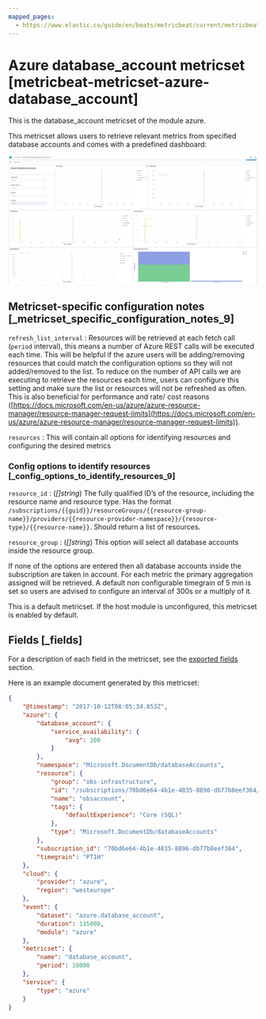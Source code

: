```yaml
---
mapped_pages:
  - https://www.elastic.co/guide/en/beats/metricbeat/current/metricbeat-metricset-azure-database_account.html
---
```


# Azure database_account metricset [metricbeat-metricset-azure-database_account]

This is the database_account metricset of the module azure.

This metricset allows users to retrieve relevant metrics from specified database accounts and comes with a predefined dashboard:

![metricbeat azure database account overview](images/metricbeat-azure-database-account-overview.png)


## Metricset-specific configuration notes [_metricset_specific_configuration_notes_9]

`refresh_list_interval`
:   Resources will be retrieved at each fetch call (`period` interval), this means a number of Azure REST calls will be executed each time. This will be helpful if the azure users will be adding/removing resources that could match the configuration options so they will not added/removed to the list. To reduce on the number of API calls we are executing to retrieve the resources each time, users can configure this setting and make sure the list or resources will not be refreshed as often. This is also beneficial for performance and rate/ cost reasons ([https://docs.microsoft.com/en-us/azure/azure-resource-manager/resource-manager-request-limits](https://docs.microsoft.com/en-us/azure/azure-resource-manager/resource-manager-request-limits)).

`resources`
:   This will contain all options for identifying resources and configuring the desired metrics


### Config options to identify resources [_config_options_to_identify_resources_9]

`resource_id`
:   (*[]string*) The fully qualified ID’s of the resource, including the resource name and resource type. Has the format `/subscriptions/{{guid}}/resourceGroups/{{resource-group-name}}/providers/{{resource-provider-namespace}}/{resource-type}/{{resource-name}}`. Should return a list of resources.

`resource_group`
:   (*[]string*) This option will select all database accounts inside the resource group.

If none of the options are entered then all database accounts inside the subscription are taken in account. For each metric the primary aggregation assigned will be retrieved. A default non configurable timegrain of 5 min is set so users are advised to configure an interval of 300s or  a multiply of it.

This is a default metricset. If the host module is unconfigured, this metricset is enabled by default.

## Fields [_fields]

For a description of each field in the metricset, see the [exported fields](/reference/metricbeat/exported-fields-azure.md) section.

Here is an example document generated by this metricset:

```json
{
    "@timestamp": "2017-10-12T08:05:34.853Z",
    "azure": {
        "database_account": {
            "service_availability": {
                "avg": 100
            }
        },
        "namespace": "Microsoft.DocumentDb/databaseAccounts",
        "resource": {
            "group": "obs-infrastructure",
            "id": "/subscriptions/70bd6e64-4b1e-4835-8896-db77b8eef364/resourceGroups/obs-infrastructure/providers/Microsoft.DocumentDb/databaseAccounts/obsaccount",
            "name": "obsaccount",
            "tags": {
                "defaultExperience": "Core (SQL)"
            },
            "type": "Microsoft.DocumentDb/databaseAccounts"
        },
        "subscription_id": "70bd6e64-4b1e-4835-8896-db77b8eef364",
        "timegrain": "PT1H"
    },
    "cloud": {
        "provider": "azure",
        "region": "westeurope"
    },
    "event": {
        "dataset": "azure.database_account",
        "duration": 115000,
        "module": "azure"
    },
    "metricset": {
        "name": "database_account",
        "period": 10000
    },
    "service": {
        "type": "azure"
    }
}
```
